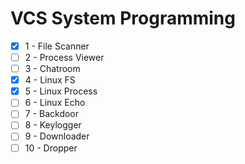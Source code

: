 # VCS System Programming

- [X] 1 - File Scanner
- [ ] 2 - Process Viewer
- [ ] 3 - Chatroom
- [X] 4 - Linux FS
- [X] 5 - Linux Process
- [ ] 6 - Linux Echo
- [ ] 7 - Backdoor
- [ ] 8 - Keylogger
- [ ] 9 - Downloader
- [ ] 10 - Dropper
